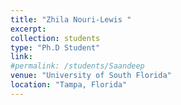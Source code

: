 ```yaml
---
title: "Zhila Nouri-Lewis "
excerpt:
collection: students
type: "Ph.D Student"
link:
#permalink: /students/Saandeep
venue: "University of South Florida"
location: "Tampa, Florida"
---
```

